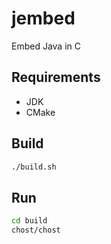 jembed
======

Embed Java in C

Requirements
------------

- JDK
- CMake


Build
-----

```bash
./build.sh
```


Run
---

```bash
cd build
chost/chost
```
